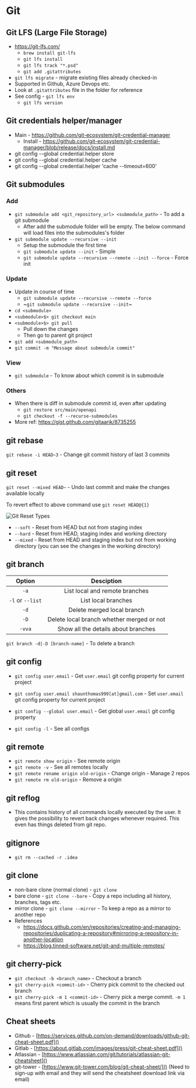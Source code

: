 # Git

## Git LFS (Large File Storage)
* https://git-lfs.com/
  * `brew install git-lfs`
  * `git lfs install`
  * `git lfs track "*.psd"`
  * `git add .gitattributes`
 * `git lfs migrate` - migrate existing files already checked-in
 * Supported in Github, Azure Devops etc.
 * Look at `.gitattributes` file in the folder for reference
 * See config - `git lfs env`
   * `git lfs version`
## Git credentials helper/manager

* Main - https://github.com/git-ecosystem/git-credential-manager
  * Install - https://github.com/git-ecosystem/git-credential-manager/blob/release/docs/install.md
* git config --global credential.helper store
* git config --global credential.helper cache
* git config --global credential.helper 'cache --timeout=600'

## Git submodules

### Add
* `git submodule add <git_repository_url> <submodule_path>` - To add a git submodule
  - After add the submodule folder will be empty. The below command will load files into the submodules's folder
* `git submodule update --recursive --init`
  - Setup the submodule the first time
  - `git submodule update --init` - Simple
  - `git submodule update --recursive --remote --init --force` - Force init

### Update
* Update in course of time
  * `git submodule update --recursive --remote --force`
  * ~`git submodule update --recursive --init`~
* `cd <submodule>`
* `<submodule>$> git checkout main`
* `<submodule>$> git pull`
    - Pull down the changes
    - Then go to parent git project
* `git add <submodule_path>`
* `git commit -m "Message about submodule commit"`

### View
* `git submodule` - To know about which commit is in submodule
  
### Others
* When there is diff in submodule commit id, even after updating
  * `git restore src/main/openapi`
  * `git checkout -f --recurse-submodules`
* More ref: https://gist.github.com/gitaarik/8735255

## git rebase

`git rebase -i HEAD~3` - Change git commit history of last 3 commits

## git reset

`git reset --mixed HEAD~` - Undo last commit and make the changes available locally

To revert effect to above command use `git reset HEAD@{1}`

![Git Reset Types](https://itknowledgeexchange.techtarget.com/coffee-talk/files/2023/08/git-reset.png)

* `--soft` - Reset from HEAD but not from staging index
* `--hard` - Reset from HEAD, staging index and working directory
* `--mixed` - Reset from HEAD and staging index but not from working directory (you can see the changes in the working directory)

## git branch

| Option | Desciption |
|:---:|:---:|
| `-a` | List local and remote branches |
| `-l` or `--list` | List local branches |
| `-d` | Delete merged local branch |
| `-D` | Delete local branch whether merged or not |
| `-vva` | Show all the details about branches |

`git branch -d|-D [branch-name]` - To delete a branch

## git config

* `git config user.email` - Get `user.email` git config property for current project
* `git config user.email shaunthomas999[at]gmail.com` - Set `user.email` git config property for current project
* `git config --global user.email` - Get global `user.email` git config property

* `git config -l` - See all configs

## git remote

* `git remote show origin` - See remote origin
* `git remote -v` - See all remotes locally
* `git remote rename origin old-origin` - Change origin - Manage 2 repos
* `git remote rm old-origin` - Remove a origin

## git reflog

* This contains history of all commands locally executed by the user. It gives the possibility to revert back changes whenever required. This even has things deleted from git repo.

## gitignore

* `git rm --cached -r .idea`

## git clone

* non-bare clone (normal clone) - `git clone`
* bare clone - `git clone --bare` - Copy a repo including all history, branches, tags etc.
* mirror clone - `git clone --mirror` - To keep a repo as a mirror to another repo
* References
  * https://docs.github.com/en/repositories/creating-and-managing-repositories/duplicating-a-repository#mirroring-a-repository-in-another-location
  * https://blog.tinned-software.net/git-and-multiple-remotes/

## git cherry-pick

* `git checkout -b <branch_name>` - Checkout a branch
* `git cherry-pick <commit-id>` - Cherry pick commit to the checked out branch
* `git cherry-pick -m 1 <commit-id>` - Cherry pick a merge commit. `-m 1` means first parent which is usually the commit in the branch

## Cheat sheets

* Github - [https://services.github.com/on-demand/downloads/github-git-cheat-sheet.pdf]()
* Gitlab - [https://about.gitlab.com/images/press/git-cheat-sheet.pdf]()
* Atlassian - [https://www.atlassian.com/git/tutorials/atlassian-git-cheatsheet]()
* git-tower -  [https://www.git-tower.com/blog/git-cheat-sheet/]() (Need to sign-up with email and they will send the cheatsheet download link via email)
